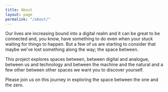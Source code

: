 ```yaml
---
title: About
layout: page
permalink: "/about/"
---
```

Our lives are increasing bound into a digital realm and it can be great to be connected and, you know, have something to do even when your stuck waiting for things to happen. But a few of us are starting to consider that maybe we've lost something along the way; the space between. 

This project explores spaces between, between digital and analogue, between us and technology and between the machine and the natural and a few other between other spaces we want you to discover yourself. 

Please join us on this journey in exploring the space between the one and the zero.